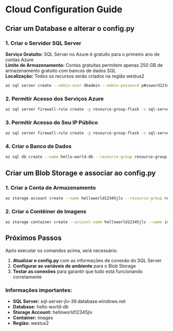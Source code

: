 # Cloud Configuration Guide

## Criar um Database e alterar o config.py

### 1. Criar o Servidor SQL Server
**Serviço Gratuito:** SQL Server no Azure é gratuito para o primeiro ano de contas Azure  
**Limite de Armazenamento:** Contas gratuitas permitem apenas 250 GB de armazenamento gratuito com bancos de dados SQL  
**Localização:** Todos os recursos serão criados na região westus2

```bash
az sql server create --admin-user dbadmin --admin-password p#ssword1234 --name sql-server-jlv-39 --resource-group resource-group-flask --location westus2 --enable-public-network true --verbose
```

### 2. Permitir Acesso dos Serviços Azure

```bash
az sql server firewall-rule create -g resource-group-flask -s sql-server-jlv-39 -n azureaccess --start-ip-address 0.0.0.0 --end-ip-address 0.0.0.0 --verbose
```

### 3. Permitir Acesso do Seu IP Público

```bash
az sql server firewall-rule create -g resource-group-flask -s sql-server-jlv-39 -n clientip --start-ip-address 177.183.198.249  --end-ip-address 177.183.198.249  --verbose
```

### 4. Criar o Banco de Dados

```bash
az sql db create --name hello-world-db --resource-group resource-group-flask --server sql-server-jlv-39 --service-objective S0 --verbose
```

## Criar um Blob Storage e associar ao config.py

### 1. Criar a Conta de Armazenamento

```bash
az storage account create --name helloworld12345jlv --resource-group resource-group-flask --location westus2
```

### 2. Criar o Contêiner de Imagens

```bash
az storage container create --account-name helloworld12345jlv --name images --auth-mode login --public-access container
```

## Próximos Passos

Após executar os comandos acima, será necessário:

1. **Atualizar o config.py** com as informações de conexão do SQL Server
2. **Configurar as variáveis de ambiente** para o Blob Storage
3. **Testar as conexões** para garantir que tudo está funcionando corretamente

### Informações importantes:
- **SQL Server:** sql-server-jlv-39.database.windows.net
- **Database:** hello-world-db
- **Storage Account:** helloworld12345jlv
- **Container:** images
- **Região:** westus2
